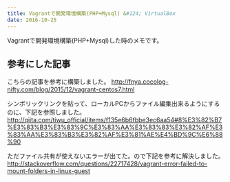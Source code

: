 ```yaml
---
title: Vagrantで開発環境構築(PHP+Mysql) &#124; VirtualBox
date: 2016-10-25
---
```


Vagrantで開発環境構築(PHP+Mysql)した時のメモです。

## 参考にした記事
こちらの記事を参考に構築しました。
<a href="http://fnya.cocolog-nifty.com/blog/2015/12/vagrant-centos7.html">http://fnya.cocolog-nifty.com/blog/2015/12/vagrant-centos7.html</a>

シンボリックリンクを貼って、ローカルPCからファイル編集出来るようにするのに、下記を参照しました。
<a href="http://qiita.com/tiwu_official/items/f135e6b6fbbe3ec6aa54#8%E3%82%B7%E3%83%B3%E3%83%9C%E3%83%AA%E3%83%83%E3%82%AF%E3%83%AA%E3%83%B3%E3%82%AF%E3%81%AE%E4%BD%9C%E6%88%90">http://qiita.com/tiwu_official/items/f135e6b6fbbe3ec6aa54#8%E3%82%B7%E3%83%B3%E3%83%9C%E3%83%AA%E3%83%83%E3%82%AF%E3%83%AA%E3%83%B3%E3%82%AF%E3%81%AE%E4%BD%9C%E6%88%90</a>

ただファイル共有が使えないエラーが出てた。ので下記を参考に解決しました。
<a href="http://stackoverflow.com/questions/22717428/vagrant-error-failed-to-mount-folders-in-linux-guest">http://stackoverflow.com/questions/22717428/vagrant-error-failed-to-mount-folders-in-linux-guest</a>